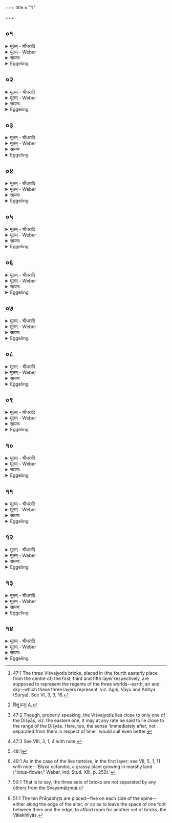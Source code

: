 +++
title = "२"

+++


## ०१
<details><summary>मूलम् - श्रीधरादि</summary>

अ᳘थ व्विश्व᳘ज्योतिषमु᳘पदधाति॥  
व्वायुर्व्वै᳘ मध्यमा᳘ व्विश्व᳘ज्योतिर्व्वायु᳘र्ह्ये᳘वान्तरिक्षलोके व्वि᳘श्वं ज्यो᳘तिर्व्वायु᳘मे᳘वैतदु᳘पदधाति ताम᳘नन्तर्हितां दि᳘श्याभ्य ऽउ᳘पदधाति दिक्षु त᳘द्वायुं᳘ दधाति त᳘स्मात्स᳘र्व्वासु दिक्षु᳘ व्वायुः[[!!]]॥
</details>

<details><summary>मूलम् - Weber</summary>

अ᳘थ विश्व᳘ज्योतिषमु᳘पदधाति॥  
वायुर्वै᳘ मध्यमा᳘ विश्व᳘ज्योतिर्वायुॗर्ह्येॗवान्तरिक्षलोके वि᳘श्वं ज्यो᳘तिर्वायु᳘मेॗवैतदु᳘पदधाति ताम᳘नन्तर्हितां दि᳘श्याभ्य उ᳘पदधाति दिक्षु त᳘द्वायुं᳘ दधाति त᳘स्मात्स᳘र्वासु दिक्षु᳘ वायुः᳟॥
</details>

<details><summary>सायणः</summary>

…
</details>

<details><summary>Eggeling</summary>

1. He then lays down a Viśvajyotis (all-light brick). Now the middle Viśvajyotis is Vāyu [^egg_113], for Vāyu (the wind) is all the light in the air-world: it is Vāyu he thus places therein. He places it so as not to be separated from the regional (bricks): he thus places Vāyu in the regions, and hence there is wind in all the regions.

[^egg_113]: 47:1 The three Viśvajyotis bricks, placed in (the fourth easterly place from the centre of) the first, third and fifth layer respectively, are supposed to represent the regents of the three worlds--earth, air and sky--which these three layers represent, viz. Agni, Vāyu and Āditya (Sūrya). See VI, 3, 3, 16.
</details>

## ०२
<details><summary>मूलम् - श्रीधरादि</summary>

(र्य᳘) य᳘द्वेव᳘ व्विश्व᳘ज्योतिषमुपद᳘धाति॥  
प्रजा वै᳘ व्विश्व᳘ज्योतिः प्रजा᳘ ह्येव व्वि᳘श्वं ज्यो᳘तिः प्रज᳘ननमे᳘वैतदु᳘पदधाति[[!!]] ताम᳘नन्तर्हितां दि᳘श्याभ्य ऽउ᳘पदधाति दिक्षु त᳘त्प्रजा᳘ दधाति त᳘स्मात्स᳘र्व्वासु दिक्षु᳘ प्रजाः᳘॥
</details>

<details><summary>मूलम् - Weber</summary>

य᳘द्वेव᳘ विश्व᳘ज्योतिषमुपद᳘धाति॥  
प्रजा वै᳘ विश्व᳘ज्योतिः प्रजाॗ ह्येव वि᳘श्वं ज्यो᳘तिः प्रज᳘ननमेॗवैत᳘दुपदधाति ताम᳘नन्तर्हितां दि᳘श्याभ्या उ᳘पदधाति दिक्षु त᳘त्प्रजा᳘ [^wbr_1] दधाति त᳘स्मात्स᳘र्वासु दिक्षु᳘ प्रजाः᳟॥  

[^wbr_1]: दिक्षु᳘ प्रजा᳘ A.
</details>

<details><summary>सायणः</summary>

…
</details>

<details><summary>Eggeling</summary>

2. And, again, as to why he lays down the Viśvajyotis,--the Viśvajyotis, doubtless, is offspring (or creatures), for offspring indeed is all the light: he thus lays generative power (into that world). He places it so as not to be separated from the regional ones [^egg_114]: he thus places creatures in the regions, and hence there are creatures in all the regions.

[^egg_114]: 47:2 Though, properly speaking, the Viśvajyotis lies close to only one of the Diśyās, viz. the eastern one, it may at any rate be said to lie close to the range of the Diśyās. Here, too, the sense 'immediately after, not separated from them in respect of time,' would suit even better.
</details>

## ०३
<details><summary>मूलम् - श्रीधरादि</summary>

(०) व्विश्व᳘कर्मा त्वा सादयत्वि᳘ति॥  
व्विश्व᳘कर्मा᳘ ह्येतां᳘ तृती᳘यां चि᳘तिम᳘पश्यदन्त᳘रिक्षस्य पृष्ठे ज्यो᳘तिष्मतीमि᳘त्यन्त᳘रिक्षस्य᳘ ह्ययं᳘ पृष्ठे ज्यो᳘तिष्मान्वायुः[[!!]]॥
</details>

<details><summary>मूलम् - Weber</summary>

विश्व᳘कर्मा त्वा सादयत्वि᳘ति॥  
विश्व᳘कर्माॗ ह्येतां᳘ तृती᳘यां चि᳘तिम᳘पश्यदन्त᳘रिक्षस्य पृष्ठे ज्यो᳘तिष्मतीमि᳘त्यन्त᳘रिक्षस्य ह्य᳘य᳘म् पृष्ठे ज्यो᳘तिष्मान्वायुः᳟॥
</details>

<details><summary>सायणः</summary>

…
</details>

<details><summary>Eggeling</summary>

3. [He lays it down, with, Vāj. S. XIV, 14], 'May Viśvakarman settle thee!' for Viśvakarman saw this third layer [^egg_115];--'on the back of the air, thee the brilliant one!' for on the back of the air that brilliant Vāyu indeed is.

[^egg_115]: 47:3 See VIII, 3, 1, 4 with note.
</details>

## ०४
<details><summary>मूलम् - श्रीधरादि</summary>

(र्व्वि᳘) व्वि᳘श्वस्मै प्राणा᳘यापाना᳘य॥  
व्व्यानाये᳘ति प्राणो वै᳘ व्विश्व᳘ज्योतिः स᳘र्व्वस्मा ऽउ वा᳘ ऽएत᳘स्मै प्राणो व्वि᳘श्वं ज्यो᳘तिर्यच्छे᳘ति स᳘र्व्वं ज्यो᳘तिर्यच्छे᳘त्येत᳘द्वायुष्टे᳘ ऽधिपतिरि᳘ति व्वायु᳘मे᳘वास्या ऽअ᳘धिपतिं करोति सादयित्वा सू᳘ददोहसा᳘ ऽधिवदति त᳘स्योक्तो ब᳘न्धुः॥
</details>

<details><summary>मूलम् - Weber</summary>

वि᳘श्वस्मै प्राणा᳘यापाना᳘य॥  
व्यानाये᳘ति प्राणो वै᳘ विश्व᳘ज्योतिः स᳘र्वस्मा उ वा एत᳘स्मै प्राणो वि᳘श्वं ज्यो᳘तिर्यछे᳘ति स᳘र्वं ज्यो᳘तिर्यछे᳘त्येत᳘द्वायुष्टे᳘ ऽधिपतिरि᳘ति वायु᳘मॗवास्या अ᳘धिपतिं करोति सादयित्वा सू᳘ददोहसा᳘धिवदति त᳘स्योक्तो ब᳘न्धुः॥
</details>

<details><summary>सायणः</summary>

…
</details>

<details><summary>Eggeling</summary>

4. 'For all up-breathing, down-breathing, through-breathing,'--for the Viśvajyotis is breath,

and breath indeed is (necessary) for this entire universe;--'give all the light!'--that is, 'give the whole light;'--'Vāyu is thine over-lord,'--it is Vāyu he thus makes the over-lord of that (layer and the air-world). Having settled it, he pronounces the Sūdadohas over it: the significance of this has been explained.
</details>

## ०५
<details><summary>मूलम् - श्रीधरादि</summary>

(र᳘) अ᳘थ ऽर्त᳘व्या ऽउ᳘पदधाति॥  
(त्यृ) ऋत᳘व ऽएते य᳘दृत᳘व्या ऽऋतू᳘ने᳘वैतदु᳘पदधाति न᳘भश्च नभस्य᳘श्च व्वा᳘र्षिकावृतू ऽइ᳘ति ना᳘मनी ऽएनयोरेते ना᳘मभ्यामे᳘वैने ऽएतदु᳘पदधाति द्वे ऽइ᳘ष्टके भवतो द्वौ हि मा᳘सावृतुः᳘ सकृ᳘त्सादयत्ये᳘कं त᳘दृतुं᳘ करोत्य᳘वकासू᳘पदधात्य᳘वकाभिः प्र᳘च्छादयत्या᳘पो वा ऽअ᳘वका ऽअपस्त᳘देत᳘स्मिन्नृतौ᳘ दधाति त᳘स्मादेत᳘स्मिन्नृतौ भूयिष्ठं[[!!]] व्वर्षति॥
</details>

<details><summary>मूलम् - Weber</summary>

अ᳘थ ऽर्तॗव्या उ᳘पदधाति॥  
ऋत᳘व एते य᳘दृतॗव्या ऋतू᳘नेॗवैतदु᳘पदधाति न᳘भश्च नभस्य᳘श्च वा᳘र्षिकावृतू इ᳘ति ना᳘मनी एनयोरेते ना᳘मभ्यामेॗवैने एतदु᳘पदधाति द्वे इ᳘ष्टके भवतो द्वौ हि मा᳘सावृतुः᳘ सकृ᳘त्सादयत्ये᳘कं त᳘दृतुं᳘ करोत्य᳘वकासू᳘पदधात्य᳘वकाभिः प्र᳘छादयत्या᳘पो वा अ᳘वका अपस्त᳘देत᳘स्मिन्नृतौ᳘ दधाति त᳘स्मादेत᳘स्मिन्नृतौ भू᳘यिष्ठं वर्षति॥
</details>

<details><summary>सायणः</summary>

…
</details>

<details><summary>Eggeling</summary>

5. He then lays down two Ritavyā (seasonal [^egg_116] bricks);--the two seasonal ones being the same as the seasons, it is the seasons he thus places therein.[Vāj. S. XIV, 15], 'Nabha and Nabhasya, the two rainy seasons,' these are the names of those two (bricks): it is by their names he thus lays them down. There are two (such) bricks, for a season consists of two months. He settles them once only: he thereby makes (the two months) one season. He places them on avakā-plants and covers them

[^egg_116]: 48:1

with avakā-plants [^egg_117]; for avakā-plants mean water he thus bestows water on that season, whence it rains most abundantly in that season.

[^egg_117]: 49:1 As in the case of the live tortoise, in the first layer; see VII, 5, 1, 11 with note--'Blyxa octandra, a grassy plant growing in marshy land ("lotus-flower," Weber, Ind. Stud. XIII, p. 250).'
</details>

## ०६
<details><summary>मूलम् - श्रीधरादि</summary>

(त्य) अथो᳘त्तरे॥  
(र ऽ) इष᳘श्चोर्ज᳘श्च शारदा᳘वृतू ऽइ᳘ति ना᳘मनी ऽएनयोरेते ना᳘मभ्यामे᳘वैने ऽएतदु᳘पदधाति द्वे ऽइ᳘ष्टके भवतो द्वौ हि मा᳘सावृतुः᳘ सकृ᳘त्सादयत्ये᳘कं त᳘दृतुं[[!!]] करोत्य᳘वकासू᳘पदधात्या᳘पो वा ऽअ᳘वका ऽअपस्त᳘देत᳘स्य ऽर्तोः᳘ पुर᳘स्ताद्दधाति त᳘स्मादेत᳘स्य ऽर्तोः᳘ पुर᳘स्ताद्वर्षति᳘ नोप᳘रिष्टात्प्र᳘च्छादयति त᳘स्मान्न त᳘थेवोप᳘रिष्टाद्वर्षति॥
</details>

<details><summary>मूलम् - Weber</summary>

अथो᳘त्तरे॥  
इष᳘श्चोर्ज᳘श्च शारदा᳘वृतू इ᳘ति ना᳘मनी एनयोरेते ना᳘मभ्यामेॗवैने एतदु᳘पदधाति द्वे इ᳘ष्टके भवतो द्वौ हि मा᳘सावृतुः᳘ सकृ᳘त्सादयत्ये᳘कं त᳘दृतुं᳘ करोत्य᳘वकासू᳘पदधात्या᳘पो वा अ᳘वका अपस्त᳘देत᳘स्य ऽर्तोः᳘ पुर᳘स्ताद्दधाति त᳘स्मादेत᳘स्य ऽर्तोः᳘ पुर᳘स्ताद्वर्षतिॗ नोप᳘रिष्टात्प्र᳘छादयति त᳘स्मान्न त᳘थेवोप᳘रिष्टाद्वर्षति॥
</details>

<details><summary>सायणः</summary>

…
</details>

<details><summary>Eggeling</summary>

6. Then the two upper ones, with (Vāj. S. XIV, I6), 'Isha and Ūrja, the two autumnal seasons,'--these are the names of those two (bricks): it is by their names he thus lays them down. There are two (such) bricks, for a season consists of two months. He settles them only once: he thereby makes (the two months) one season. He places them on avakā-plants, for the avakā-plants mean water: he thus bestows water before that season, whence it rains before that season. He does not cover them afterwards, whence it does not likewise rain after (that season).
</details>

## ०७
<details><summary>मूलम् - श्रीधरादि</summary>

तद्य᳘देता ऽअ᳘त्रोपद᳘धाति॥  
संव्वत्सर᳘ ऽए᳘षो ऽग्नि᳘रिम᳘ ऽउ लोकाः᳘ संव्वत्सरस्त᳘स्यान्त᳘रिक्षमेव᳘ मध्यमा चि᳘तिरन्त᳘रिक्षमस्य व्वर्षाशर᳘दावृतू तद्य᳘देता ऽअ᳘त्रोपद᳘धाति य᳘दे᳘वास्यैता᳘ ऽआत्म᳘नस्त᳘दस्मिन्नेतत्प्र᳘तिदधाति त᳘स्मादेता ऽअत्रो᳘पदधाति॥
</details>

<details><summary>मूलम् - Weber</summary>

तद्य᳘देता॥  
अ᳘त्रोपद᳘धाति संवत्सर᳘ एॗषो ऽग्नि᳘रिम᳘ उ लोकाः᳘ संवत्सरस्त᳘स्यान्त᳘रिक्षमेव᳘ मध्यमा चि᳘तिरन्त᳘रिक्षमस्य वर्षाशर᳘दावृत् तद्य᳘देता अ᳘त्रोपद᳘धाति य᳘देॗवास्यैता᳘ आत्म᳘नस्त᳘दस्मिन्नेतत्प्र᳘तिदधाति त᳘स्मादेता अत्रो᳘पदधाति॥
</details>

<details><summary>सायणः</summary>

…
</details>

<details><summary>Eggeling</summary>

7. And as to why he places these (four bricks) in this (layer),--this fire-altar is the year, and the year is the same as these worlds, and the middlemost layer is the air (-world) thereof; and the rainy season and autumn are the air (-world) thereof: hence when he places them in this (layer), he thereby restores to him (Agni) what (part) of his body these (formed),--this is why he places them in this (layer).
</details>

## ०८
<details><summary>मूलम् - श्रीधरादि</summary>

य᳘द्वे᳘वैता ऽअ᳘त्रोपद᳘धाति॥  
प्रजा᳘पतिरे᳘षो ऽग्निः᳘ संव्वत्सर᳘ ऽउ प्रजा᳘पतिस्त᳘स्य म᳘ध्यमेव᳘ मध्यमा चि᳘तिर्म᳘ध्यमस्य व्वर्षाशर᳘दावृतू तद्य᳘देता ऽअ᳘त्रोपद᳘धाति य᳘दे᳘वास्यैता᳘ ऽआत्म᳘नस्त᳘दस्मिन्नेतत्प्र᳘तिदधाति त᳘स्मादेता ऽअत्रो᳘पदधाति॥
</details>

<details><summary>मूलम् - Weber</summary>

य᳘द्वेॗवैता अ᳘त्रोपद᳘धाति॥  
प्रजा᳘पतिरेॗषो ऽग्निः᳘ संवत्सर᳘ उ प्रजा᳘पतिस्त᳘स्य म᳘ध्यमेव᳘ मध्यमा चि᳘तिर्म᳘ध्यमस्य वर्षाशर᳘दावृतू तद्य᳘देता अ᳘त्रोपद᳘धाति य᳘देॗवास्यैता᳘ आत्म᳘नस्त᳘दस्मिन्नेतत्प्र᳘तिदधाति त᳘स्मादेता अत्रो᳘पदधाति॥
</details>

<details><summary>सायणः</summary>

…
</details>

<details><summary>Eggeling</summary>

8. And, again, as to why he places them in this (layer),--this Agni (the fire-altar) is Prajāpati, and Prajāpati is the year. Now the middlemost layer is the middle of this (altar), and the rainy season and the autumn are the middle of that (year): hence when he places them in this (layer), he thereby restores to him (Agni-Prajāpati) what part of his

body these (formed),--this is why he places them in this (layer).
</details>

## ०९
<details><summary>मूलम् - श्रीधरादि</summary>

ता वा᳘ ऽएताः᳘॥  
(श्च᳘) च᳘तस्र ऽऋत᳘व्या मध्यमा᳘यां चि᳘ता ऽउ᳘पदधाति द्वे᳘ द्वे ऽइ᳘तरासु चि᳘तिषु च᳘तुष्पादा वै᳘ पश᳘वो ऽन्त᳘रिक्षं मध्यमा चि᳘तिरन्त᳘रिक्षे त᳘त्पशू᳘न्दधाति त᳘स्मादन्त᳘रिक्षायतनाः पश᳘वः॥
</details>

<details><summary>मूलम् - Weber</summary>

ता वा᳘ एताः᳟॥  
च᳘तस्र ऋतॗव्या मध्यमा᳘यां चि᳘ता उ᳘पदधाति द्वे᳘-द्वे इ᳘तरासु चि᳘तिषु च᳘तुष्पादा वै᳘ पश᳘वो ऽन्त᳘रिक्षम् मध्यमा चि᳘तिरन्त᳘रिक्षे त᳘त्पशू᳘न्दधाति त᳘स्मादन्त᳘रिक्षायतनाः पश᳘वः॥
</details>

<details><summary>सायणः</summary>

…
</details>

<details><summary>Eggeling</summary>

9. There are here four seasonal (bricks) he lays down in the middlemost layer; and two in each of the other layers,--animals (cattle) are four-footed, and the middlemost layer is the air: he thus places animals in the air, and hence there are animals that have their abode in the air.
</details>

## १०
<details><summary>मूलम् - श्रीधरादि</summary>

(वो) य᳘द्वेव च᳘तस्रः॥ 
(श्च᳘) च᳘तुष्पादा वै᳘ पशवो᳘ ऽन्नं पश᳘वो म᳘ध्यं मध्यमा चि᳘तिर्मध्यतस्तद᳘न्नं दधाति॥
</details>

<details><summary>मूलम् - Weber</summary>

य᳘द्वेव च᳘तस्रः च᳘तुष्पादा वै᳘ पशवो᳘ ऽन्नम् पश᳘वो म᳘ध्यम् मध्यमा चि᳘तिर्मध्यतस्तद᳘न्नं दधाति॥
</details>

<details><summary>सायणः</summary>

…
</details>

<details><summary>Eggeling</summary>

10. And, again, why there are four,--animals are four-footed, and animals are food; and the middle-most layer is the middle (of Agni's body): he thus puts food in the middle.
</details>

## ११
<details><summary>मूलम् - श्रीधरादि</summary>

य᳘द्वेव च᳘तस्रः॥  
(श्च᳘) च᳘तुरक्षरं वा᳘ ऽअन्त᳘रिक्षं᳘ द्व्य᳘क्षरा ऽइ᳘तराश्चि᳘तयस्तद्या᳘वदन्त᳘रिक्षं ता᳘वत्त᳘त्कृत्वो᳘पदधाति॥
</details>

<details><summary>मूलम् - Weber</summary>

य᳘द्वेव च᳘तस्रः॥  
च᳘तुरक्षरं वा᳘ अन्त᳘रिक्षं द्व्य᳘क्षरा इ᳘तराश्चि᳘तयस्तद्या᳘वदन्त᳘रिक्षं ता᳘वत्त᳘त्कृत्वो᳘पदधाति॥
</details>

<details><summary>सायणः</summary>

…
</details>

<details><summary>Eggeling</summary>

11. And, again, why there are four,--'antariksha' (air) consists of four syllables, and the other layers (citi) consist of two syllables; hence as much as the air consists of, so much he makes it in laying it down.
</details>

## १२
<details><summary>मूलम् - श्रीधरादि</summary>

य᳘द्वेव च᳘तस्रः॥  
पशु᳘रेष य᳘दग्निर्म᳘ध्यं तत्प्र᳘ति पशुं व्व᳘रिष्ठं करोति त᳘स्मान्म᳘ध्यं प्र᳘ति पशुर्व्व᳘रिष्ठः॥
</details>

<details><summary>मूलम् - Weber</summary>

य᳘द्वेव चतस्रः॥  
पशु᳘रेष य᳘दग्निर्म᳘ध्यं तत्प्र᳘ति पशुं व᳘रिष्ठं करोति त᳘स्मान्म᳘ध्यम् प्र᳘ति पशुर्व᳘रिष्ठः॥
</details>

<details><summary>सायणः</summary>

…
</details>

<details><summary>Eggeling</summary>

12. And, again, why there are four,--this Agni (altar), doubtless, is an animal: he thus makes the animal biggest towards the middle; whence an animal is biggest towards the middle.
</details>

## १३
<details><summary>मूलम् - श्रीधरादि</summary>

(स्ता) ता वा᳘ ऽएताः[[!!]]॥  
(श्च᳘) च᳘तस्र ऽऋत᳘व्यास्ता᳘सां व्विश्व᳘ज्योतिः पञ्चमी प᳘ञ्च दि᳘श्यास्तद्द᳘श द᳘शाक्षरा व्विराड᳘न्नं व्विराण्म᳘ध्यं मध्यमा चि᳘तिर्मध्यतस्तद᳘न्नं दधाति ता ऽअ᳘नन्तर्हिताः स्वयमातृण्णा᳘या ऽउ᳘पदधाति प्राणो वै᳘ स्वयमातृण्णा᳘ ऽनन्तर्हितं त᳘त्प्राणाद᳘न्नं दधात्यु᳘त्तरा ऽउ᳘त्तरं त᳘त्प्राणाद᳘न्नं दधाति॥
</details>

<details><summary>मूलम् - Weber</summary>

ता वा᳘ एताः᳟॥  
च᳘तस्र ऋतॗव्यास्ता᳘सां विश्व᳘ज्योतिः पञ्चमी प᳘ञ्च दि᳘श्यास्तद्द᳘श द᳘शाक्षरा विराड᳘न्नं विराण्म᳘ध्यम् मध्यमा चि᳘तिर्मध्यतस्तद᳘न्नं दधाति ता अ᳘नन्तर्हिताः स्वयमातृणा᳘या उ᳘पदधाति प्राणो वै᳘ स्वयमातृणा᳘नन्तर्हितं त᳘त्प्राणाद᳘न्नं दधात्यु᳘त्तरा उ᳘त्तरं त᳘त्प्राणाद᳘न्नं दधाति॥
</details>

<details><summary>सायणः</summary>

…
</details>

<details><summary>Eggeling</summary>

13. There are here four R̥tavyās, the Viśvajyotis being the fifth, and five Diśyās,--this makes ten: the Virāj consists of ten syllables, and the Virāj is food, and the middlemost layer is the middle;--he thus puts food in the middle (of the body). He lays them down so as not to be separated from the naturally-perforated one [^egg_118], for the naturally-perforated one is the vital air: he thus places the food so as not to be separated from the vital air. Subsequently (to the central brick) he lays them down: subsequently

[^egg_118]: 50:1 That is to say, the three sets of bricks are not separated by any others from the Svayamātr̥ṇṇā.

to (or upon) the vital air he thus places food.
</details>

## १४
<details><summary>मूलम् - श्रीधरादि</summary>

(त्य᳘) अ᳘थ प्राणभृ᳘त ऽउ᳘पदधाति॥  
प्राणा वै᳘ प्राणभृ᳘तः प्राणा᳘ने᳘वैतदु᳘पदधाति ता द᳘श भवन्ति द᳘श वै᳘ प्राणाः᳘ पूर्वार्ध ऽउ᳘पदधाति पुर᳘स्ता᳘द्धीमे᳘ प्राणा ऽआ᳘युर्मे पाहि ज्यो᳘तिर्मे यच्छे᳘ति प्राणो वै ज्यो᳘तिः प्राणं᳘ मे यच्छे᳘त्ये᳘वैत᳘दाह ता ऽअ᳘नन्तर्हिता ऽऋ᳘तव्याभ्य ऽउ᳘पदधाति[[!!]] प्राणो वै᳘ व्वायु᳘र्ऋतु᳘षु त᳘द्वायुं प्र᳘तिष्ठापयति॥
</details>
<details><summary>मूलम् - Weber</summary>

अ᳘थ प्राणभृ᳘त उ᳘पदधाति॥  
प्राणा वै᳘ प्राणभृ᳘तः प्राणा᳘नेॗवैतदु᳘पदधाति ता द᳘श भवन्ति द᳘श वै᳘ प्राणाः᳘ पूर्वार्ध उ᳘पदधाति पुर᳘स्ताॗद्धीमे प्राणा आ᳘युर्मे पाहि ज्यो᳘तिर्मे यछे᳘ति प्राणो वै ज्यो᳘तिः प्राण᳘म् मे यछे᳘त्येॗवैत᳘दाह ता अ᳘नन्तर्हिता ऋतॗव्याभ्य उ᳘पदधाति प्राणो वै᳘ वायु᳘रृतु᳘षु त᳘द्वायुम् प्र᳘तिष्ठापयति॥
</details>

<details><summary>सायणः</summary>

…
</details>
<details><summary>Eggeling</summary>

14. He then lays down the Prāṇabhr̥t [^egg_119] (bricks);--the Prāṇabhr̥ts (breath-holders), doubtless, are the vital airs: it is the vital airs he thus lays into (Agni's body). There are ten of them, for there are ten vital airs. He places them in the forepart (of the altar),--for there are these vital airs in front,--with (Vāj. S. XIV, 17), 'Protect my vital strength! protect mine up-breathing! protect my down-breathing! protect my through-breathing! protect mine eye! protect mine ear! increase my speech! animate my mind! protect my soul (or body)! give me light!'--He lays them down so as not to be separated from the seasonal ones, for the vital air is wind: he thus establishes the wind in the seasons.

[^egg_119]: 51:1 The ten Prāṇabhr̥ts are placed--five on each side of the spine--either along the edge of the altar, or so as to leave the space of one foot between them and the edge, to afford room for another set of bricks, the Vālakhilyās.
</details>

